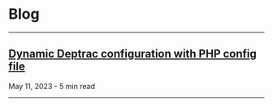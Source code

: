 # Blog

---
<!--- Blog post template to copy-paste right below

## [<Blog post title>](blog/<filename>.md)

<Date> - <X> min read

---
-->

## [Dynamic Deptrac configuration with PHP config file](blog/2023-05-11_PHP_configuration.md)

May 11, 2023 - 5 min read

---
